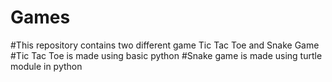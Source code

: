 # Games

#This repository contains two different game Tic Tac Toe and Snake Game
#Tic Tac Toe is made using basic python
#Snake game is made using turtle module in python
